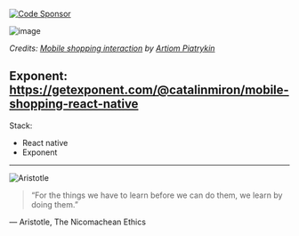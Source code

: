 [![Code Sponsor](https://app.codesponsor.io/embed/jtMnZHip717gzMbuPAbeqRkC/catalinmiron/mobile-shopping-react-native.svg)](https://app.codesponsor.io/link/jtMnZHip717gzMbuPAbeqRkC/catalinmiron/mobile-shopping-react-native)

![image](mobile_shopping_inspiration.gif)

_Credits: [Mobile shopping interaction](https://dribbble.com/shots/3079240-Mobile-Shopping-Interaction) by [Artiom Piatrykin](https://dribbble.com/ArtiomP)_


Exponent: https://getexponent.com/@catalinmiron/mobile-shopping-react-native
----

Stack: 

- React native
- Exponent


----

![Aristotle](http://images.gr-assets.com/authors/1390143800p2/2192.jpg)
> “For the things we have to learn before we can do them, we learn by doing them.” 

― Aristotle, The Nicomachean Ethics
